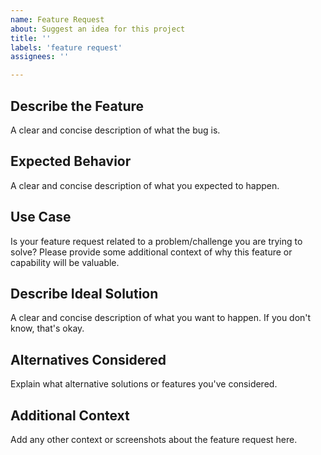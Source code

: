 ```yaml
---
name: Feature Request
about: Suggest an idea for this project
title: ''
labels: 'feature request'
assignees: ''

---
```


## Describe the Feature

A clear and concise description of what the bug is. 

## Expected Behavior

A clear and concise description of what you expected to happen.

## Use Case

Is your feature request related to a problem/challenge you are trying to solve? Please provide some additional context of why this feature or capability will be valuable.

## Describe Ideal Solution

A clear and concise description of what you want to happen. If you don't know, that's okay.

## Alternatives Considered

Explain what alternative solutions or features you've considered.

## Additional Context

Add any other context or screenshots about the feature request here.
